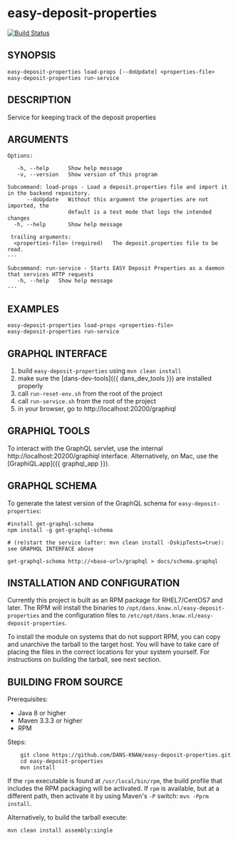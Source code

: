 easy-deposit-properties
=======================
[![Build Status](https://travis-ci.org/DANS-KNAW/easy-deposit-properties.png?branch=master)](https://travis-ci.org/DANS-KNAW/easy-deposit-properties)

SYNOPSIS
--------

    easy-deposit-properties load-props [--doUpdate] <properties-file>
    easy-deposit-properties run-service


DESCRIPTION
-----------

Service for keeping track of the deposit properties


ARGUMENTS
---------

    Options:

       -h, --help      Show help message
       -v, --version   Show version of this program

    Subcommand: load-props - Load a deposit.properties file and import it in the backend repository.
          --doUpdate   Without this argument the properties are not imported, the
                       default is a test mode that logs the intended changes
      -h, --help       Show help message
    
     trailing arguments:
      <properties-file> (required)   The deposit.properties file to be read.
    ---
    
    Subcommand: run-service - Starts EASY Deposit Properties as a daemon that services HTTP requests
       -h, --help   Show help message
    ---

EXAMPLES
--------

    easy-deposit-properties load-props <properties-file>
    easy-deposit-properties run-service


GRAPHQL INTERFACE
-----------------

1. build `easy-deposit-properties` using `mvn clean install`
2. make sure the [dans-dev-tools]({{ dans_dev_tools }}) are installed properly
3. call `run-reset-env.sh` from the root of the project
4. call `run-service.sh` from the root of the project
5. in your browser, go to http://localhost:20200/graphiql


GRAPHIQL TOOLS
--------------
To interact with the GraphQL servlet, use the internal http://localhost:20200/graphiql interface.
Alternatively, on Mac, use the [GraphiQL.app]({{ graphql_app }}).


GRAPHQL SCHEMA
--------------

To generate the latest version of the GraphQL schema for `easy-deposit-properties`:

    #install get-graphql-schema
    npm install -g get-graphql-schema
    
    # (re)start the service (after: mvn clean install -DskipTests=true): see GRAPHQL INTERFACE above
    
    get-graphql-schema http://<base-url>/graphql > docs/schema.graphql


INSTALLATION AND CONFIGURATION
------------------------------

Currently this project is built as an RPM package for RHEL7/CentOS7 and later. The RPM will install the binaries to
`/opt/dans.knaw.nl/easy-deposit-properties` and the configuration files to `/etc/opt/dans.knaw.nl/easy-deposit-properties`. 

To install the module on systems that do not support RPM, you can copy and unarchive the tarball to the target host.
You will have to take care of placing the files in the correct locations for your system yourself. For instructions
on building the tarball, see next section.


BUILDING FROM SOURCE
--------------------

Prerequisites:

* Java 8 or higher
* Maven 3.3.3 or higher
* RPM

Steps:

        git clone https://github.com/DANS-KNAW/easy-deposit-properties.git
        cd easy-deposit-properties
        mvn install

If the `rpm` executable is found at `/usr/local/bin/rpm`, the build profile that includes the RPM 
packaging will be activated. If `rpm` is available, but at a different path, then activate it by using
Maven's `-P` switch: `mvn -Pprm install`.

Alternatively, to build the tarball execute:

    mvn clean install assembly:single
